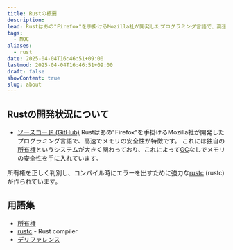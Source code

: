 ```yaml
---
title: Rustの概要
description: 
lead: Rustはあの"Firefox"を手掛けるMozilla社が開発したプログラミング言語で、高速でメモリの安全性が特徴です。
tags:
  - MOC
aliases:
  - rust
date: 2025-04-04T16:46:51+09:00
lastmod: 2025-04-04T16:46:51+09:00
draft: false
showContent: true
slug: about
---
```

## Rustの開発状況について
- [ソースコード (GitHub)](https://github.com/rust-lang/rust)
Rustはあの"Firefox"を手掛けるMozilla社が開発したプログラミング言語で、高速でメモリの安全性が特徴です。
これには独自の[所有権](所有権.md)というシステムが大きく関わっており、これによって[GC](../ガベージコレクション.md)なしでメモリの安全性を手に入れています。

所有権を正しく判別し、コンパイル時にエラーを出すために強力な[rustc](rustc.md) (rustc)が作られています。
## 用語集
- [所有権](所有権.md)
- [rustc](rustc.md) - Rust compiler
- [デリファレンス](デリファレンス.md)